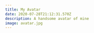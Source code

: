 ```yaml
---
title: My Avatar
date: 2020-07-28T21:12:31.570Z
description: A handsome avatar of mine
image: avatar.jpg
---
```

